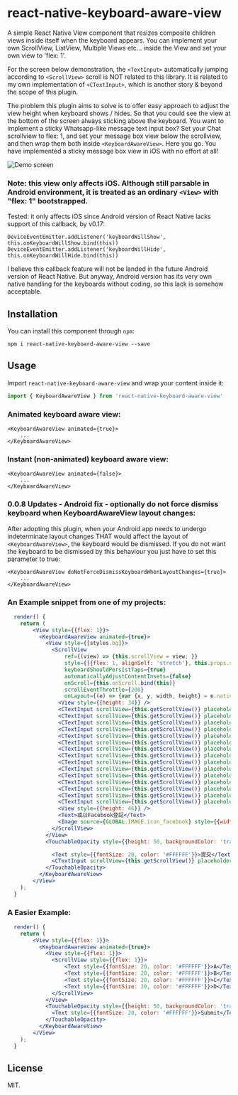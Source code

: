 # react-native-keyboard-aware-view
A simple React Native View component that resizes composite children views inside itself when the keyboard appears. You can implement your own ScrollView, ListView, Multiple Views etc... inside the View and set your own view to 'flex: 1'. 

For the screen below demonstration, the ``<TextInput>`` automatically jumping according to ``<ScrollView>`` scroll is NOT related to this library. It is related to my own implementation of ``<CTextInput>``, which is another story & beyond the scope of this plugin.

The problem this plugin aims to solve is to offer easy approach to adjust the view height when keyboard shows / hides. So that you could see the view at the bottom of the screen always sticking above the keyboard. You want to implement a sticky Whatsapp-like message text input box? Set your Chat scrollview to flex: 1, and set your message box view below the scrollview, and then wrap them both inside ``<KeyboardAwareView>``. Here you go. You have implemented a sticky message box view in iOS with no effort at all!

![Demo screen](https://dl.dropboxusercontent.com/u/11386030/out.gif)

### Note: this view only affects iOS. Although still parsable in Android environment, it is treated as an ordinary ``<View>`` with "flex: 1" bootstrapped.

Tested: it only affects iOS since Android version of React Native lacks support of this callback, by v0.17:

    DeviceEventEmitter.addListener('keyboardWillShow', this.onKeyboardWillShow.bind(this))
    DeviceEventEmitter.addListener('keyboardWillHide', this.onKeyboardWillHide.bind(this))

I believe this callback feature will not be landed in the future Android version of React Native. But anyway, Android version has its very own native handling for the keyboards without coding, so this lack is somehow acceptable.


## Installation
You can install this component through ``npm``:

```shell
npm i react-native-keyboard-aware-view --save
```

## Usage
Import ``react-native-keyboard-aware-view`` and wrap your content inside
it:

```js
import { KeyboardAwareView } from 'react-native-keyboard-aware-view'
```

### Animated keyboard aware view:
```usage
<KeyboardAwareView animated={true}>
	...
</KeyboardAwareView>
```

### Instant (non-animated) keyboard aware view:
```usage
<KeyboardAwareView animated={false}>
	...
</KeyboardAwareView>
```

### 0.0.8 Updates - Android fix - optionally do not force dismiss keyboard when KeyboardAwareView layout changes:
After adopting this plugin, when your Android app needs to undergo indeterminate layout changes THAT would affect the layout of ```<KeyboardAwareView>```, the keyboard would be dismissed. If you do not want the keyboard to be dismissed by this behaviour you just have to set this parameter to true:
```usage
<KeyboardAwareView doNotForceDismissKeyboardWhenLayoutChanges={true}>
	...
</KeyboardAwareView>
```



### An Example snippet from one of my projects:
```jsx
  render() {
    return (
        <View style={{flex: 1}}>
          <KeyboardAwareView animated={true}>
            <View style={[styles.bg]}>
              <ScrollView
                  ref={(view) => {this.scrollView = view; }}
                  style={[{flex: 1, alignSelf: 'stretch'}, this.props.style]}
                  keyboardShouldPersistTaps={true}
                  automaticallyAdjustContentInsets={false}
                  onScroll={this.onScroll.bind(this)}
                  scrollEventThrottle={200}
                  onLayout={(e) => {var {x, y, width, height} = e.nativeEvent.layout; console.log(height); }}>
                <View style={{height: 34}} />
                <CTextInput scrollView={this.getScrollView()} placeholder="登記名稱"/>
                <CTextInput scrollView={this.getScrollView()} placeholder="電郵"/>
                <CTextInput scrollView={this.getScrollView()} placeholder="電話"/>
                <CTextInput scrollView={this.getScrollView()} placeholder="登記名稱"/>
                <CTextInput scrollView={this.getScrollView()} placeholder="電郵"/>
                <CTextInput scrollView={this.getScrollView()} placeholder="電話"/>
                <CTextInput scrollView={this.getScrollView()} placeholder="登記名稱"/>
                <CTextInput scrollView={this.getScrollView()} placeholder="電郵"/>
                <CTextInput scrollView={this.getScrollView()} placeholder="電話"/>
                <CTextInput scrollView={this.getScrollView()} placeholder="登記名稱"/>
                <CTextInput scrollView={this.getScrollView()} placeholder="電郵"/>
                <CTextInput scrollView={this.getScrollView()} placeholder="電話"/>
                <CTextInput scrollView={this.getScrollView()} placeholder="登記名稱"/>
                <CTextInput scrollView={this.getScrollView()} placeholder="電郵"/>
                <CTextInput scrollView={this.getScrollView()} placeholder="電話"/>
                <View style={{height: 46}} />
                <Text>或以Facebook登記</Text>
                <Image source={GLOBAL.IMAGE.icon_facebook} style={{width: 50, height: 50}} />
              </ScrollView>
            </View>
            <TouchableOpacity style={{height: 50, backgroundColor: 'transparent', alignItems: 'center', justifyContent: 'center', alignSelf: 'stretch'}}>

              <Text style={{fontSize: 20, color: '#FFFFFF'}}>提交</Text>
              <CTextInput scrollView={this.getScrollView()} placeholder="電話"/>
            </TouchableOpacity>
          </KeyboardAwareView>
        </View>
    );
  }
```


### A Easier Example:
```jsx
  render() {
    return (
        <View style={{flex: 1}}>
          <KeyboardAwareView animated={true}>
            <View style={{flex: 1}}>
              <ScrollView style={{flex: 1}}>
	              <Text style={{fontSize: 20, color: '#FFFFFF'}}>A</Text>
	              <Text style={{fontSize: 20, color: '#FFFFFF'}}>B</Text>
	              <Text style={{fontSize: 20, color: '#FFFFFF'}}>C</Text>
	              <Text style={{fontSize: 20, color: '#FFFFFF'}}>D</Text>
              </ScrollView>
            </View>
            <TouchableOpacity style={{height: 50, backgroundColor: 'transparent', alignItems: 'center', justifyContent: 'center', alignSelf: 'stretch'}}>
              <Text style={{fontSize: 20, color: '#FFFFFF'}}>Submit</Text>
            </TouchableOpacity>
          </KeyboardAwareView>
        </View>
    );
  }
```


## License

MIT.
